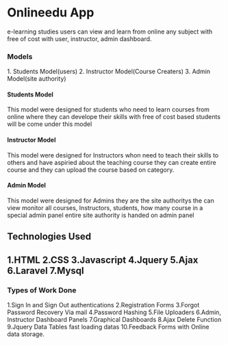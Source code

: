 <h1>Onlineedu App</h1>
e-learning studies users can view and learn from online any subject with free of cost with user, instructor, admin dashboard.
<h3>Models</h3>
1. Students Model(users)
2. Instructor Model(Course Creaters)
3. Admin Model(site authority)
<h4>Students Model</h4>
    This model were designed for students who need to learn courses from online where they can develope their skills with free of cost based students will be come under this model
<h4>Instructor Model</h4>
    This model were designed for Instructors whon need to teach their skills to others and have aspiried about the teaching course they can create entire course and they can upload the course based on category.
<h4>Admin Model</h4>
This model were designed for Admins they are the site authoritys the can view monitor all courses, Instructors, students, how many course in a special admin panel entire site authority is handed on admin panel 
<h2>Technologies Used<h2>
    1.HTML
    2.CSS
    3.Javascript
    4.Jquery
    5.Ajax
    6.Laravel
    7.Mysql
    <h3>Types of Work Done</h3>
    1.Sign In and Sign Out authentications
    2.Registration Forms
    3.Forgot Password Recovery Via mail 
    4.Password Hashing
    5.File Uploaders
    6.Admin, Instructor Dashboard Panels
    7.Graphical Dashboards
    8.Ajax Delete Function
    9.Jquery Data Tables fast loading datas
    10.Feedback Forms with Online data storage.
